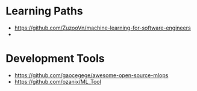 # Learning Paths
- https://github.com/ZuzooVn/machine-learning-for-software-engineers
- 

# Development Tools
- https://github.com/gaocegege/awesome-open-source-mlops
- https://github.com/ozanix/ML_Tool
